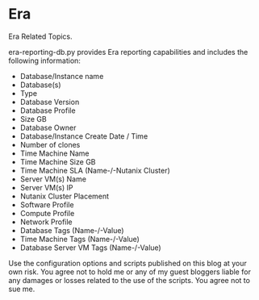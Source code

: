 # Era
Era Related Topics.

era-reporting-db.py provides Era reporting capabilities and includes the following information:
- Database/Instance name
- Database(s)
- Type
- Database Version
- Database Profile
- Size GB
- Database Owner
- Database/Instance Create Date / Time
- Number of clones
- Time Machine Name
- Time Machine Size GB
- Time Machine SLA (Name-/-Nutanix Cluster)
- Server VM(s) Name
- Server VM(s) IP
- Nutanix Cluster Placement
- Software Profile
- Compute Profile
- Network Profile
- Database Tags (Name-/-Value)
- Time Machine Tags (Name-/-Value)
- Database Server VM Tags (Name-/-Value)


Use the configuration options and scripts published on this blog at your own risk. You agree not to hold me or any of my guest bloggers liable for any damages or losses related to the use of the scripts. You agree not to sue me.
